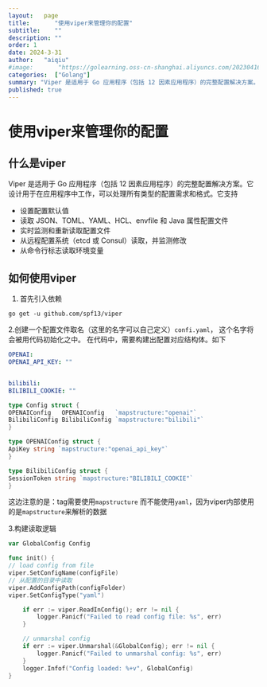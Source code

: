 ```yaml
---
layout:   page
title:       "使用viper来管理你的配置"
subtitle:    ""
description: ""
order: 1
date: 2024-3-31
author:   "aiqiu"
#image:       "https://golearning.oss-cn-shanghai.aliyuncs.com/202304161638319.png"
categories:  ["Golang"]
summary: "Viper 是适用于 Go 应用程序（包括 12 因素应用程序）的完整配置解决方案。它设计用于在应用程序中工作，可以处理所有类型的配置需求和格式。它支持"
published: true
---
```


# 使用viper来管理你的配置
## 什么是viper
Viper 是适用于 Go 应用程序（包括 12 因素应用程序）的完整配置解决方案。它设计用于在应用程序中工作，可以处理所有类型的配置需求和格式。它支持
* 设置配置默认值
* 读取 JSON、TOML、YAML、HCL、envfile 和 Java 属性配置文件
* 实时监测和重新读取配置文件
* 从远程配置系统（etcd 或 Consul）读取，并监测修改
* 从命令行标志读取环境变量

## 如何使用viper
1. 首先引入依赖
```shell
go get -u github.com/spf13/viper
```

2.创建一个配置文件取名（这里的名字可以自己定义）`confi.yaml`， 这个名字将会被用代码初始化之中。 在代码中，需要构建出配置对应结构体。如下
```yaml
OPENAI:
OPENAI_API_KEY: ""


bilibili:
BILIBILI_COOKIE: ""
```
```go
type Config struct {
OPENAIConfig   OPENAIConfig   `mapstructure:"openai"`
BilibiliConfig BilibiliConfig `mapstructure:"bilibili"`
}

type OPENAIConfig struct {
ApiKey string `mapstructure:"openai_api_key"`
}

type BilibiliConfig struct {
SessionToken string `mapstructure:"BILIBILI_COOKIE"`
}
```

这边注意的是：tag需要使用`mapstructure` 而不能使用`yaml`，因为viper内部使用的是`mapstructure`来解析的数据

3.构建读取逻辑
```go
var GlobalConfig Config

func init() {
// load config from file
viper.SetConfigName(configFile)
// 从配置的目录中读取
viper.AddConfigPath(configFolder)
viper.SetConfigType("yaml")

	if err := viper.ReadInConfig(); err != nil {
		logger.Panicf("Failed to read config file: %s", err)
	}

	// unmarshal config
	if err := viper.Unmarshal(&GlobalConfig); err != nil {
		logger.Panicf("Failed to unmarshal config: %s", err)
	}
	logger.Infof("Config loaded: %+v", GlobalConfig)
}
```
